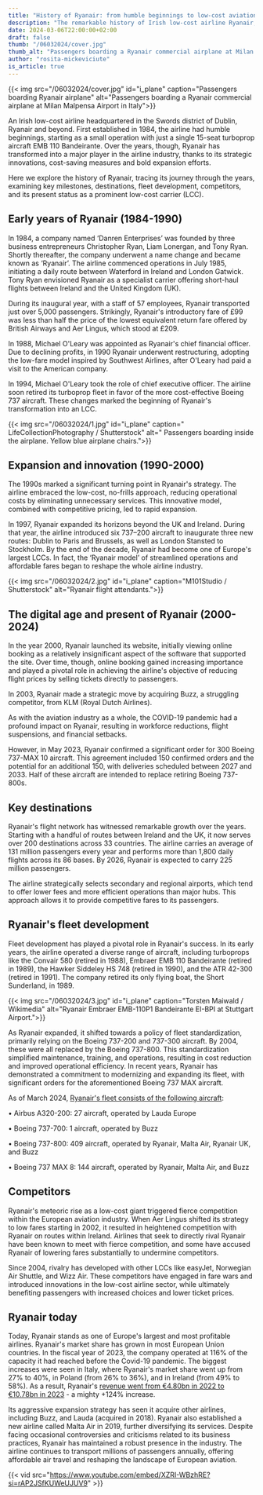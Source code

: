 ```yaml
---
title: "History of Ryanair: from humble beginnings to low-cost aviation giant"
description: "The remarkable history of Irish low-cost airline Ryanair, from its modest origins in 1984 to its rise as a dominant force in the world of low-cost aviation."
date: 2024-03-06T22:00:00+02:00
draft: false
thumb: "/06032024/cover.jpg"
thumb_alt: "Passengers boarding a Ryanair commercial airplane at Milan Malpensa Airport in Italy"
author: "rosita-mickeviciute"
is_article: true
---
```


{{< img src="/06032024/cover.jpg" id="i_plane" caption="Passengers boarding Ryanair airplane" alt="Passengers boarding a Ryanair commercial airplane at Milan Malpensa Airport in Italy">}}

An Irish low-cost airline headquartered in the Swords district of Dublin, Ryanair and beyond. First established in 1984, the airline had humble beginnings, starting as a small operation with just a single 15-seat turboprop aircraft EMB 110 Bandeirante. Over the years, though, Ryanair has transformed into a major player in the airline industry, thanks to its strategic innovations, cost-saving measures and bold expansion efforts.

Here we explore the history of Ryanair, tracing its journey through the years, examining key milestones, destinations, fleet development, competitors, and its present status as a prominent low-cost carrier (LCC).

## Early years of Ryanair (1984-1990)

In 1984, a company named ‘Danren Enterprises’ was founded by three business entrepreneurs Christopher Ryan, Liam Lonergan, and Tony Ryan. Shortly thereafter, the company underwent a name change and became known as ‘Ryanair’. The airline commenced operations in July 1985, initiating a daily route between Waterford in Ireland and London Gatwick. Tony Ryan envisioned Ryanair as a specialist carrier offering short-haul flights between Ireland and the United Kingdom (UK).

During its inaugural year, with a staff of 57 employees, Ryanair transported just over 5,000 passengers. Strikingly, Ryanair's introductory fare of £99 was less than half the price of the lowest equivalent return fare offered by British Airways and Aer Lingus, which stood at £209.

In 1988, Michael O'Leary was appointed as Ryanair's chief financial officer. Due to declining profits, in 1990 Ryanair underwent restructuring, adopting the low-fare model inspired by Southwest Airlines, after O'Leary had paid a visit to the American company. 

In 1994, Michael O'Leary took the role of chief executive officer. The airline soon retired its turboprop fleet in favor of the more cost-effective Boeing 737 aircraft. These changes marked the beginning of Ryanair's transformation into an LCC.

{{< img src="/06032024/1.jpg" id="i_plane" caption=" LifeCollectionPhotography / Shutterstock" alt=" Passengers boarding inside the airplane. Yellow blue airplane chairs.">}}

## Expansion and innovation (1990-2000)

The 1990s marked a significant turning point in Ryanair's strategy. The airline embraced the low-cost, no-frills approach, reducing operational costs by eliminating unnecessary services. This innovative model, combined with competitive pricing, led to rapid expansion.

In 1997, Ryanair expanded its horizons beyond the UK and Ireland. During that year, the airline introduced six 737–200 aircraft to inaugurate three new routes: Dublin to Paris and Brussels, as well as London Stansted to Stockholm. By the end of the decade, Ryanair had become one of Europe's largest LCCs. In fact, the ‘Ryanair model’ of streamlined operations and affordable fares began to reshape the whole airline industry.

{{< img src="/06032024/2.jpg" id="i_plane" caption="M101Studio / Shutterstock" alt="Ryanair flight attendants.">}}

## The digital age and present of Ryanair (2000-2024)

In the year 2000, Ryanair launched its website, initially viewing online booking as a relatively insignificant aspect of the software that supported the site. Over time, though, online booking gained increasing importance and played a pivotal role in achieving the airline's objective of reducing flight prices by selling tickets directly to passengers.

In 2003, Ryanair made a strategic move by acquiring Buzz, a struggling competitor, from KLM (Royal Dutch Airlines).

As with the aviation industry as a whole, the COVID-19 pandemic had a profound impact on Ryanair, resulting in workforce reductions, flight suspensions, and financial setbacks.

However, in May 2023, Ryanair confirmed a significant order for 300 Boeing 737-MAX 10 aircraft. This agreement included 150 confirmed orders and the potential for an additional 150, with deliveries scheduled between 2027 and 2033. Half of these aircraft are intended to replace retiring Boeing 737-800s.

## Key destinations

Ryanair's flight network has witnessed remarkable growth over the years. Starting with a handful of routes between Ireland and the UK, it now serves over 200 destinations across 33 countries. The airline carries an average of 131 million passengers every year and performs more than 1,800 daily flights across its 86 bases. By 2026, Ryanair is expected to carry 225 million passengers. 

The airline strategically selects secondary and regional airports, which tend to offer lower fees and more efficient operations than major hubs. This approach allows it to provide competitive fares to its passengers.

## Ryanair's fleet development

Fleet development has played a pivotal role in Ryanair's success. In its early years, the airline operated a diverse range of aircraft, including turboprops like the Convair 580 (retired in 1988), Embraer EMB 110 Bandeirante (retired in 1989), the Hawker Siddeley HS 748 (retired in 1990), and the ATR 42-300 (retired in 1991). The company retired its only flying boat, the Short Sunderland, in 1989.

{{< img src="/06032024/3.jpg" id="i_plane" caption="Torsten Maiwald / Wikimedia" alt="Ryanair Embraer EMB-110P1 Bandeirante EI-BPI at Stuttgart Airport.">}}

As Ryanair expanded, it shifted towards a policy of fleet standardization, primarily relying on the Boeing 737-200 and 737-300 aircraft. By 2004, these were all replaced by the Boeing 737-800. This standardization simplified maintenance, training, and operations, resulting in cost reduction and improved operational efficiency. In recent years, Ryanair has demonstrated a commitment to modernizing and expanding its fleet, with significant orders for the aforementioned Boeing 737 MAX aircraft.

As of March 2024, [Ryanair's fleet consists of the following aircraft](https://www.airfleets.net/flottecie/Ryanair%20Holdings%20Group.htm):

• Airbus A320-200: 27 aircraft, operated by Lauda Europe

• Boeing 737-700: 1 aircraft, operated by Buzz

• Boeing 737-800: 409 aircraft, operated by Ryanair, Malta Air, Ryanair UK, and Buzz

• Boeing 737 MAX 8: 144 aircraft, operated by Ryanair, Malta Air, and Buzz

## Competitors

Ryanair's meteoric rise as a low-cost giant triggered fierce competition within the European aviation industry. When Aer Lingus shifted its strategy to low fares starting in 2002, it resulted in heightened competition with Ryanair on routes within Ireland. Airlines that seek to directly rival Ryanair have been known to meet with fierce competition, and some have accused Ryanair of lowering fares substantially to undermine competitors. 

Since 2004, rivalry has developed with other LCCs like easyJet, Norwegian Air Shuttle, and Wizz Air. These competitors have engaged in fare wars and introduced innovations in the low-cost airline sector, while ultimately benefiting passengers with increased choices and lower ticket prices.

## Ryanair today

Today, Ryanair stands as one of Europe's largest and most profitable airlines. Ryanair's market share has grown in most European Union countries. In the fiscal year of 2023, the company operated at 116% of the capacity it had reached before the Covid-19 pandemic. The biggest increases were seen in Italy, where Ryanair's market share went up from 27% to 40%, in Poland (from 26% to 36%), and in Ireland (from 49% to 58%). As a result, Ryanair's [revenue went from €4.80bn in 2022 to €10.78bn in 2023](https://investor.ryanair.com/wp-content/uploads/2023/05/FY23-Ryanair-Results.pdf) - a mighty +124% increase.

Its aggressive expansion strategy has seen it acquire other airlines, including Buzz, and Lauda (acquired in 2018). Ryanair also established a new airline called Malta Air in 2019, further diversifying its services. Despite facing occasional controversies and criticisms related to its business practices, Ryanair has maintained a robust presence in the industry. The airline continues to transport millions of passengers annually, offering affordable air travel and reshaping the landscape of European aviation.

{{< vid src="https://www.youtube.com/embed/XZRI-WBzhRE?si=rAP2JSfKUWeUJUV9" >}}